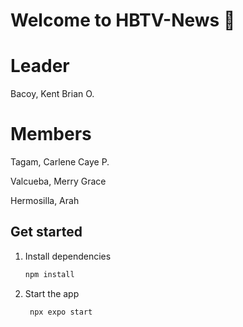 # Welcome to HBTV-News 👋


# Leader

Bacoy, Kent Brian O.

# Members 

Tagam, Carlene Caye P.

Valcueba, Merry Grace

Hermosilla, Arah



## Get started

1. Install dependencies

   ```bash
   npm install
   ```

2. Start the app

   ```bash
    npx expo start
   ```
